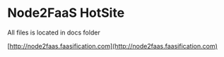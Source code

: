 # Node2FaaS HotSite

All files is located in docs folder

[http://node2faas.faasification.com](http://node2faas.faasification.com)
